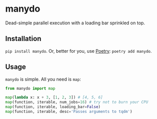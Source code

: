 # manydo

Dead-simple parallel execution with a loading bar sprinkled on top.

## Installation

`pip install manydo`. Or, better for you, use [Poetry](python-poetry.org/): `poetry add manydo`.

## Usage

`manydo` is simple. All you need is `map`:

```python
from manydo import map

map(lambda x: x + 3, [1, 2, 3]) # [4, 5, 6]
map(function, iterable, num_jobs=16) # try not to burn your CPU
map(function, iterable, loading_bar=False)
map(function, iterable, desc='Passes arguments to tqdm')
```
